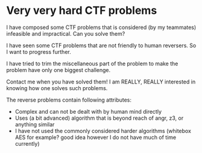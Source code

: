 # Very very hard CTF problems

I have composed some CTF problems that is considered (by my teammates) infeasible and impractical. Can you solve them?

I have seen some CTF problems that are not friendly to human reversers. So I want to progress further.

I have tried to trim the miscellaneous part of the problem to make the problem have only one biggest challenge.

Contact me when you have solved them! I am REALLY, REALLY interested in knowing how one solves such problems.

The reverse problems contain following attributes:

* Complex and can not be dealt with by human mind directly
* Uses (a bit advanced) algorithm that is beyond reach of angr, z3, or anything similar
* I have not used the commonly considered harder algorithms (whitebox AES for example? good idea however I do not have much of time currently)